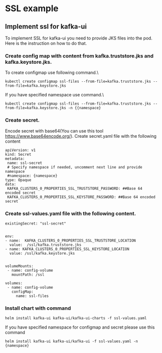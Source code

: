 # SSL example

## Implement ssl for kafka-ui

To implement SSL for kafka-ui you need to provide JKS files into the pod. Here is the instruction on how to do that.

### Create config map with content from kafka.truststore.jks and kafka.keystore.jks.

To create configmap use following command.\


```
kubectl create configmap ssl-files --from-file=kafka.truststore.jks --from-file=kafka.keystore.jks
```

If you have specified namespace use command.\


```
kubectl create configmap ssl-files --from-file=kafka.truststore.jks --from-file=kafka.keystore.jks -n {{namespace}
```



### Create secret.

Encode secret with base64(You can use this tool https://www.base64encode.org/). Create secret.yaml file with the following content

```
apiVersion: v1
kind: Secret
metadata:
 name: ssl-secret
 # Specify namespace if needed, uncomment next line and provide namespace
 #namespace: {namespace}
type: Opaque
data:
 KAFKA_CLUSTERS_0_PROPERTIES_SSL_TRUSTSTORE_PASSWORD: ##Base 64 encoded secret
 KAFKA_CLUSTERS_0_PROPERTIES_SSL_KEYSTORE_PASSWORD: ##Base 64 encoded secret
```

### Create ssl-values.yaml file with the following content.

```
existingSecret: "ssl-secret"


env:
- name:  KAFKA_CLUSTERS_0_PROPERTIES_SSL_TRUSTSTORE_LOCATION 
  value:  /ssl/kafka.truststore.jks
- name: KAFKA_CLUSTERS_0_PROPERTIES_SSL_KEYSTORE_LOCATION
  value: /ssl/kafka.keystore.jks


volumeMounts:
 - name: config-volume
   mountPath: /ssl

volumes:
 - name: config-volume
   configMap:
     name: ssl-files
```

### Install chart with command

```
helm install kafka-ui kafka-ui/kafka-ui-charts -f ssl-values.yaml
```

If you have specified namespace for configmap and secret please use this command

```
helm install kafka-ui kafka-ui/kafka-ui -f ssl-values.yaml -n {namespace}
```
